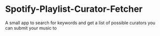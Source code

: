 # Spotify-Playlist-Curator-Fetcher
A small app to search for keywords and get a list of possible curators you can submit your music to
